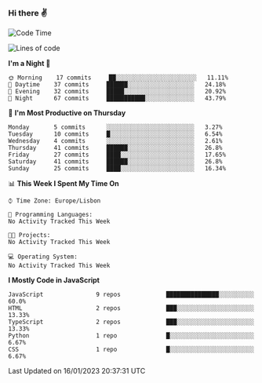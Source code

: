 ### Hi there :v:

<!--
**eusebioaddsilva/eusebioaddsilva** is a ✨ _special_ ✨ repository because its `README.md` (this file) appears on your GitHub profile.

<!--START_SECTION:waka-->
![Code Time](http://img.shields.io/badge/Code%20Time-35%20hrs%2012%20mins-blue)

![Lines of code](https://img.shields.io/badge/From%20Hello%20World%20I%27ve%20Written-660%20Thousand%20lines%20of%20code-blue)

**I'm a Night 🦉** 

```text
🌞 Morning    17 commits     ██░░░░░░░░░░░░░░░░░░░░░░░   11.11% 
🌆 Daytime    37 commits     ██████░░░░░░░░░░░░░░░░░░░   24.18% 
🌃 Evening    32 commits     █████░░░░░░░░░░░░░░░░░░░░   20.92% 
🌙 Night      67 commits     ███████████░░░░░░░░░░░░░░   43.79%

```
📅 **I'm Most Productive on Thursday** 

```text
Monday       5 commits      ░░░░░░░░░░░░░░░░░░░░░░░░░   3.27% 
Tuesday      10 commits     █░░░░░░░░░░░░░░░░░░░░░░░░   6.54% 
Wednesday    4 commits      ░░░░░░░░░░░░░░░░░░░░░░░░░   2.61% 
Thursday     41 commits     ██████░░░░░░░░░░░░░░░░░░░   26.8% 
Friday       27 commits     ████░░░░░░░░░░░░░░░░░░░░░   17.65% 
Saturday     41 commits     ██████░░░░░░░░░░░░░░░░░░░   26.8% 
Sunday       25 commits     ████░░░░░░░░░░░░░░░░░░░░░   16.34%

```


📊 **This Week I Spent My Time On** 

```text
⌚︎ Time Zone: Europe/Lisbon

💬 Programming Languages: 
No Activity Tracked This Week

🐱‍💻 Projects: 
No Activity Tracked This Week

💻 Operating System: 
No Activity Tracked This Week

```

**I Mostly Code in JavaScript** 

```text
JavaScript               9 repos             ███████████████░░░░░░░░░░   60.0% 
HTML                     2 repos             ███░░░░░░░░░░░░░░░░░░░░░░   13.33% 
TypeScript               2 repos             ███░░░░░░░░░░░░░░░░░░░░░░   13.33% 
Python                   1 repo              █░░░░░░░░░░░░░░░░░░░░░░░░   6.67% 
CSS                      1 repo              █░░░░░░░░░░░░░░░░░░░░░░░░   6.67%

```



 Last Updated on 16/01/2023 20:37:31 UTC
<!--END_SECTION:waka-->
